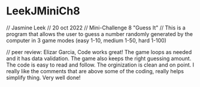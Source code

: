 # LeekJMiniCh8
// Jasmine Leek
// 20 oct 2022
// Mini-Challenge 8 "Guess It"
// This is a program that allows the user to guess a number randomly generated by the computer in 3 game modes (easy 1-10, medium 1-50, hard 1-100)

// peer review: Elizar Garcia, Code works great! The game loops as needed and it has data validation. The game also keeps the right guessing amount. The code is easy to read and follow. The orginization is clean and on point. I really like the comments that are above some of the coding, really helps simplify thing. Very well done!

